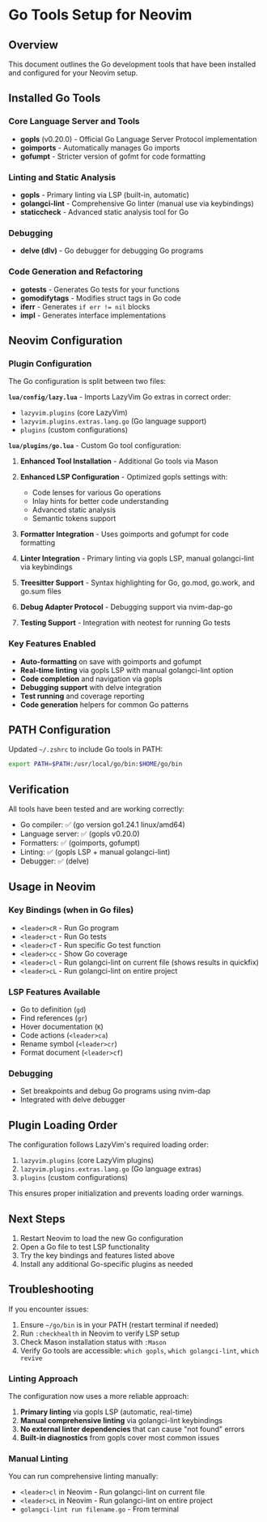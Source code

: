 # Go Tools Setup for Neovim

## Overview
This document outlines the Go development tools that have been installed and configured for your Neovim setup.

## Installed Go Tools

### Core Language Server and Tools
- **gopls** (v0.20.0) - Official Go Language Server Protocol implementation
- **goimports** - Automatically manages Go imports
- **gofumpt** - Stricter version of gofmt for code formatting

### Linting and Static Analysis
- **gopls** - Primary linting via LSP (built-in, automatic)
- **golangci-lint** - Comprehensive Go linter (manual use via keybindings)
- **staticcheck** - Advanced static analysis tool for Go

### Debugging
- **delve (dlv)** - Go debugger for debugging Go programs

### Code Generation and Refactoring
- **gotests** - Generates Go tests for your functions
- **gomodifytags** - Modifies struct tags in Go code
- **iferr** - Generates `if err != nil` blocks
- **impl** - Generates interface implementations

## Neovim Configuration

### Plugin Configuration
The Go configuration is split between two files:

**`lua/config/lazy.lua`** - Imports LazyVim Go extras in correct order:
- `lazyvim.plugins` (core LazyVim)
- `lazyvim.plugins.extras.lang.go` (Go language support)
- `plugins` (custom configurations)

**`lua/plugins/go.lua`** - Custom Go tool configuration:

1. **Enhanced Tool Installation** - Additional Go tools via Mason
2. **Enhanced LSP Configuration** - Optimized gopls settings with:
   - Code lenses for various Go operations
   - Inlay hints for better code understanding
   - Advanced static analysis
   - Semantic tokens support

3. **Formatter Integration** - Uses goimports and gofumpt for code formatting
4. **Linter Integration** - Primary linting via gopls LSP, manual golangci-lint via keybindings
5. **Treesitter Support** - Syntax highlighting for Go, go.mod, go.work, and go.sum files
6. **Debug Adapter Protocol** - Debugging support via nvim-dap-go
7. **Testing Support** - Integration with neotest for running Go tests

### Key Features Enabled
- **Auto-formatting** on save with goimports and gofumpt
- **Real-time linting** via gopls LSP with manual golangci-lint option
- **Code completion** and navigation via gopls
- **Debugging support** with delve integration
- **Test running** and coverage reporting
- **Code generation** helpers for common Go patterns

## PATH Configuration
Updated `~/.zshrc` to include Go tools in PATH:
```bash
export PATH=$PATH:/usr/local/go/bin:$HOME/go/bin
```

## Verification
All tools have been tested and are working correctly:
- Go compiler: ✅ (go version go1.24.1 linux/amd64)
- Language server: ✅ (gopls v0.20.0)
- Formatters: ✅ (goimports, gofumpt)
- Linting: ✅ (gopls LSP + manual golangci-lint)
- Debugger: ✅ (delve)

## Usage in Neovim

### Key Bindings (when in Go files)
- `<leader>cR` - Run Go program
- `<leader>ct` - Run Go tests
- `<leader>cT` - Run specific Go test function
- `<leader>cc` - Show Go coverage
- `<leader>cl` - Run golangci-lint on current file (shows results in quickfix)
- `<leader>cL` - Run golangci-lint on entire project

### LSP Features Available
- Go to definition (`gd`)
- Find references (`gr`)
- Hover documentation (`K`)
- Code actions (`<leader>ca`)
- Rename symbol (`<leader>cr`)
- Format document (`<leader>cf`)

### Debugging
- Set breakpoints and debug Go programs using nvim-dap
- Integrated with delve debugger

## Plugin Loading Order
The configuration follows LazyVim's required loading order:
1. `lazyvim.plugins` (core LazyVim plugins)
2. `lazyvim.plugins.extras.lang.go` (Go language extras)
3. `plugins` (custom configurations)

This ensures proper initialization and prevents loading order warnings.

## Next Steps
1. Restart Neovim to load the new Go configuration
2. Open a Go file to test LSP functionality
3. Try the key bindings and features listed above
4. Install any additional Go-specific plugins as needed

## Troubleshooting
If you encounter issues:
1. Ensure `~/go/bin` is in your PATH (restart terminal if needed)
2. Run `:checkhealth` in Neovim to verify LSP setup
3. Check Mason installation status with `:Mason`
4. Verify Go tools are accessible: `which gopls`, `which golangci-lint`, `which revive`

### Linting Approach
The configuration now uses a more reliable approach:
1. **Primary linting** via gopls LSP (automatic, real-time)
2. **Manual comprehensive linting** via golangci-lint keybindings
3. **No external linter dependencies** that can cause "not found" errors
4. **Built-in diagnostics** from gopls cover most common issues

### Manual Linting
You can run comprehensive linting manually:
- `<leader>cl` in Neovim - Run golangci-lint on current file
- `<leader>cL` in Neovim - Run golangci-lint on entire project
- `golangci-lint run filename.go` - From terminal
